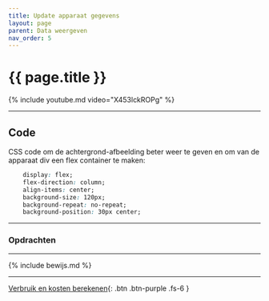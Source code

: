 ```yaml
---
title: Update apparaat gegevens
layout: page
parent: Data weergeven
nav_order: 5
---
```


# {{ page.title }}

{% include youtube.md video="X453lckROPg" %}

---

## Code

CSS code om de achtergrond-afbeelding beter weer te geven en om van de apparaat div een flex container te maken:

```css
    display: flex;
    flex-direction: column;
    align-items: center;
    background-size: 120px;
    background-repeat: no-repeat;
    background-position: 30px center;
```

---

### Opdrachten


---

{% include bewijs.md %}

---

[Verbruik en kosten berekenen](6-verbruik-kosten-berekenen){: .btn .btn-purple .fs-6 }
